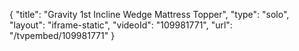 {
    "title": "Gravity 1st Incline Wedge Mattress Topper",
    "type": "solo",
    "layout": "iframe-static",
    "videoId": "109981771",
    "url": "\/tvpembed\/109981771"
}